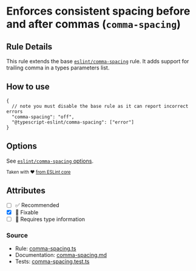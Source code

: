 # Enforces consistent spacing before and after commas (`comma-spacing`)

## Rule Details

This rule extends the base [`eslint/comma-spacing`](https://eslint.org/docs/rules/comma-spacing) rule.
It adds support for trailing comma in a types parameters list.

## How to use

```jsonc
{
  // note you must disable the base rule as it can report incorrect errors
  "comma-spacing": "off",
  "@typescript-eslint/comma-spacing": ["error"]
}
```

## Options

See [`eslint/comma-spacing` options](https://eslint.org/docs/rules/comma-spacing#options).

<sup>

Taken with ❤️ [from ESLint core](https://github.com/eslint/eslint/blob/main/docs/rules/comma-spacing.md)

</sup>

## Attributes

- [ ] ✅ Recommended
- [x] 🔧 Fixable
- [ ] 💭 Requires type information

### Source

- Rule: [comma-spacing.ts](https://github.com/typescript-eslint/typescript-eslint/blob/main/packages/eslint-plugin/src/rules/comma-spacing.ts)
- Documentation: [comma-spacing.md](https://github.com/typescript-eslint/typescript-eslint/blob/main/packages/eslint-plugin/docs/rules/comma-spacing.md)
- Tests: [comma-spacing.test.ts](https://github.com/typescript-eslint/typescript-eslint/blob/main/packages/eslint-plugin/tests/rules/comma-spacing.test.ts)
